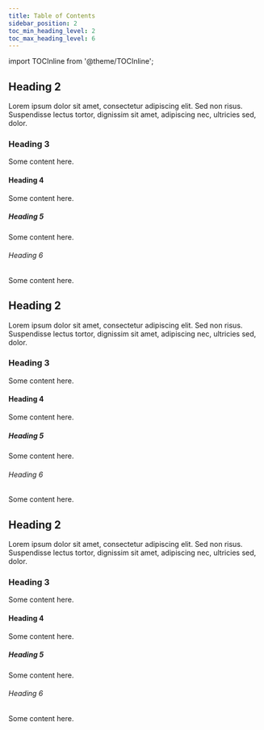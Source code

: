 ```yaml
---
title: Table of Contents
sidebar_position: 2
toc_min_heading_level: 2
toc_max_heading_level: 6
---
```


import TOCInline from '@theme/TOCInline';

<TOCInline toc={toc} minHeadingLevel={2} maxHeadingLevel={6} />

## Heading 2

Lorem ipsum dolor sit amet, consectetur adipiscing elit. Sed non risus. Suspendisse lectus tortor, dignissim sit amet, adipiscing nec, ultricies sed, dolor.

### Heading 3

Some content here.

#### Heading 4

Some content here.

##### Heading 5

Some content here.

###### Heading 6

Some content here.

## Heading 2

Lorem ipsum dolor sit amet, consectetur adipiscing elit. Sed non risus. Suspendisse lectus tortor, dignissim sit amet, adipiscing nec, ultricies sed, dolor.

### Heading 3

Some content here.

#### Heading 4

Some content here.

##### Heading 5

Some content here.

###### Heading 6

Some content here.

## Heading 2

Lorem ipsum dolor sit amet, consectetur adipiscing elit. Sed non risus. Suspendisse lectus tortor, dignissim sit amet, adipiscing nec, ultricies sed, dolor.

### Heading 3

Some content here.

#### Heading 4

Some content here.

##### Heading 5

Some content here.

###### Heading 6

Some content here.
